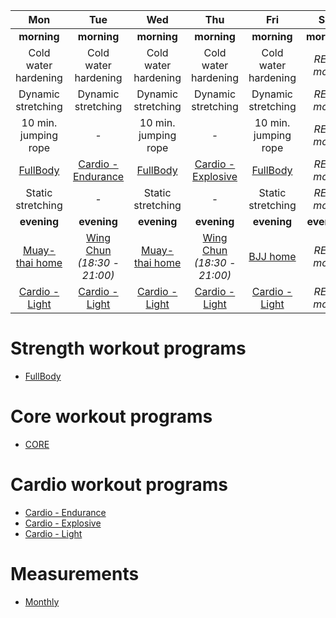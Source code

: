 | Mon | Tue | Wed | Thu | Fri | Sat | Sun |
|:-:|:-:|:-:|:-:|:-:|:-:|:-:|
| **morning** | **morning** | **morning** | **morning** | **morning** | **morning** | **morning** |
| Cold water hardening | Cold water hardening | Cold water hardening | Cold water hardening | Cold water hardening | *REST mode* | Cold water hardening |
| Dynamic stretching | Dynamic stretching | Dynamic stretching | Dynamic stretching | Dynamic stretching | *REST mode* | Dynamic stretching |
| 10 min. jumping rope | *-* | 10 min. jumping rope | *-* | 10 min. jumping rope | *REST mode* | 10 min. jumping rope |
| [FullBody](https://github.com/mobsikx/workout/blob/coronavirus/FullBody.md) | [Cardio - Endurance](https://github.com/mobsikx/workout/blob/coronavirus/Cardio-Endurance.md) | [FullBody](https://github.com/mobsikx/workout/blob/coronavirus/FullBody.md) | [Cardio - Explosive](https://github.com/mobsikx/workout/blob/coronavirus/Cardio-Explosive.md) | [FullBody](https://github.com/mobsikx/workout/blob/coronavirus/FullBody.md) | *REST mode* | [CORE](https://github.com/mobsikx/workout/blob/coronavirus/Core.md) |
| Static stretching | *-* | Static stretching | *-* | Static stretching | *REST mode* | Static stretching |
| **evening** | **evening** | **evening** | **evening** | **evening** | **evening** | **evening** |
| [Muay-thai home](https://github.com/mobsikx/workout/blob/coronavirus/Muay-thai-home.md) | [Wing Chun](https://www.wingchunpraha.cz) *(18:30 - 21:00)* | [Muay-thai home](https://github.com/mobsikx/workout/blob/coronavirus/Muay-thai-home.md) | [Wing Chun](https://www.wingchunpraha.cz) *(18:30 - 21:00)* | [BJJ home](https://github.com/mobsikx/workout/blob/coronavirus/BJJ-home.md) | *REST mode* | [BJJ home](https://github.com/mobsikx/workout/blob/coronavirus/BJJ-home.md) | 
| [Cardio - Light](https://github.com/mobsikx/workout/blob/coronavirus/Cardio-Light.md) | [Cardio - Light](https://github.com/mobsikx/workout/blob/coronavirus/Cardio-Light.md) | [Cardio - Light](https://github.com/mobsikx/workout/blob/coronavirus/Cardio-Light.md) | [Cardio - Light](https://github.com/mobsikx/workout/blob/coronavirus/Cardio-Light.md) | [Cardio - Light](https://github.com/mobsikx/workout/blob/coronavirus/Cardio-Light.md) | *REST mode* | [Cardio - Light](https://github.com/mobsikx/workout/blob/coronavirus/Cardio-Light.md) |

# Strength workout programs
* [FullBody](https://github.com/mobsikx/workout/blob/coronavirus/FullBody.md)

# Core workout programs
* [CORE](https://github.com/mobsikx/workout/blob/coronavirus/Core.md)

# Cardio workout programs
* [Cardio - Endurance](https://github.com/mobsikx/workout/blob/coronavirus/Cardio-Endurance.md)
* [Cardio - Explosive](https://github.com/mobsikx/workout/blob/coronavirus/Cardio-Explosive.md)
* [Cardio - Light](https://github.com/mobsikx/workout/blob/coronavirus/Cardio-Light.md)

# Measurements
* [Monthly](https://onedrive.live.com/edit.aspx?resid=201A2B187B4F6840!127&app=Excel&wdnd=1&wdPreviousSession=d4c29844%2D4119%2D400d%2Da5bd%2D41ce04693cb3)
